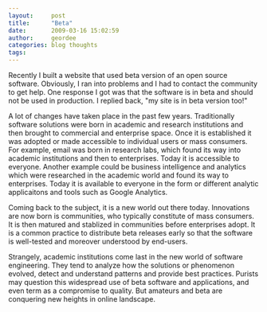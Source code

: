 ```yaml
---
layout:     post
title:      "Beta"
date:       2009-03-16 15:02:59
author:     geordee
categories: blog thoughts
tags:
---
```


Recently I built a website that used beta version of an open source software. Obviously, I ran into problems and I had to contact the community to get help. One response I got was that the software is in beta and should not be used in production. I replied back, "my site is in beta version too!"

A lot of changes have taken place in the past few years. Traditionally software solutions were born in academic and research institutions and then brought to commercial and enterprise space. Once it is established it was adopted or made accessible to individual users or mass consumers. For example, email was born in research labs, which found its way into academic institutions and then to enterprises. Today it is accessible to everyone. Another example could be business intelligence and analytics which were researched in the academic world and found its way to enterprises. Today it is available to everyone in the form or different analytic applicaitons and tools such as Google Analytics.

Coming back to the subject, it is a new world out there today. Innovations are now born is communities, who typically constitute of mass consumers. It is then matured and stablized in communities before enterprises adopt. It is a common practice to distribute beta releases early so that the software is well-tested and moreover understood by end-users.

Strangely, academic institutions come last in the new world of software engineering. They tend to analyze how the solutions or phenomenon evolved, detect and understand patterns and provide best practices. Purists may question this widespread use of beta software and applications, and even term as a compromise to quality. But amateurs and beta are conquering new heights in online landscape.
